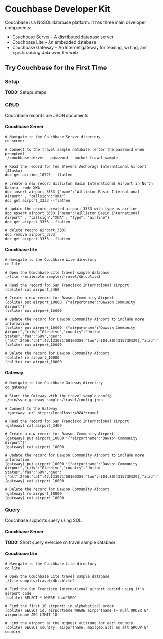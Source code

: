 # Couchbase Developer Kit

Couchbase is a NoSQL database platform. It has three main developer components:

* Couchbase Server – A distributed database server
* Couchbase Lite – An embedded database
* Couchbase Gateway – An Internet gateway for reading, writing, and synchronizing data over the web

## Try Couchbase for the First Time

### Setup

**TODO:** Setups steps

### CRUD

Couchbase records are JSON documents.

#### Couchbase Server

```shell
# Navigate to the Couchbase Server directory
cd server

# Connect to the travel sample database (enter the password when prompted)
./couchbase-server --password --bucket travel-sample

# Read the record for Ted Stevens Anchorage International Airport (Alaska)
doc get airline_16726 --flatten

# create a new record Williston Basin International Airport in North Dakota, code XWA
doc insert airport_3333 {"name":"Williston Basin International Airport" , "callsign":"XWA"}
doc get airport_3333 --flatten

# update the record created airport_3333 with type as airline
doc upsert airport_3333 {"name":"Williston Basin International Airport" , "callsign":"XWA" , "type": "airline"}
doc get airport_3333 --flatten

# delete record airport_3333
doc remove airport_3333
doc get airport_3333 --flatten
```

#### Couchbase Lite

```shell
# Navigate to the Couchbase Lite directory
cd lite

# Open the Couchbase Lite travel sample database
./lite --writeable samples/travel/db.cblite2

# Read the record for San Francisco International airport
(cblite) cat airport_3469

# Create a new record for Dawson Community Airport
(cblite) put airport_10000 '{"airportname":"Dawson Community Airport"}'
(cblite) cat airport_10000

# Update the record for Dawson Community Airport to include more information
(cblite) put airport_10000 '{"airportname":"Dawson Community Airport","city":"Glendive","country":"United States","faa":"GDV","geo":{"alt":2456,"lat":47.133071760160384,"lon":-104.8024315730339},"icao":"KGDV","type":"airport","tz":"America/Denver"}'
(cblite) cat airport_10000

# Delete the record for Dawson Community Airport
(cblite) rm airport_10000
(cblite) cat airport_10000
```

#### Gateway

```shell
# Navigate to the Couchbase Gateway directory
cd gateway

# Start the Gateway with the travel sample config
./bin/sync_gateway samples/travel/config.json

# Connect to the Gateway
./gateway -url http://localhost:4984/travel

# Read the record for San Francisco International airport
(gateway) cat airport_3469

# Create a new record for Dawson Community Airport
(gateway) put airport_10000 '{"airportname":"Dawson Community Airport"}'
(gateway) cat airport_10000

# Update the record for Dawson Community Airport to include more information
(gateway) put airport_10000 '{"airportname":"Dawson Community Airport","city":"Glendive","country":"United States","faa":"GDV","geo":{"alt":2456,"lat":47.133071760160384,"lon":-104.8024315730339},"icao":"KGDV","type":"airport","tz":"America/Denver"}'
(gateway) cat airport_10000

# Delete the record for Dawson Community Airport
(gateway) rm airport_10000
(gateway) cat airport_10000
```

### Query

Couchbase supports query using SQL.

#### Couchbase Server

**TODO:** Short query exercise on travel sample database.

#### Couchbase Lite

```shell
# Navigate to the Couchbase Lite directory
cd lite

# Open the Couchbase Lite travel sample database
./lite samples/travel/db.cblite2

# Find the San Francisco International airport record using it's airport code
(cblite) SELECT * WHERE faa="SFO"

# Find the first 10 airports in alphabetical order
(cblite) SELECT id, airportname WHERE airportname != null ORDER BY airportname ASC LIMIT 10

# Find the airport at the highest altitude for each country
(cblite) SELECT country, airportname, max(geo.alt) as alt GROUP BY country
```
